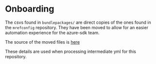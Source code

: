 # Onboarding

The csvs found in `bundlepackages/` are direct copies of the ones found in the `mrefconfig` repository. They have been moved to allow for an easier automation experience for the azure-sdk team.

The source of the moved files is [here](https://apidrop.visualstudio.com/binaries/_git/mrefconfig?path=%2Fbundlepackages%2Fazure)

These details are used when processing intermediate yml for this repository.
